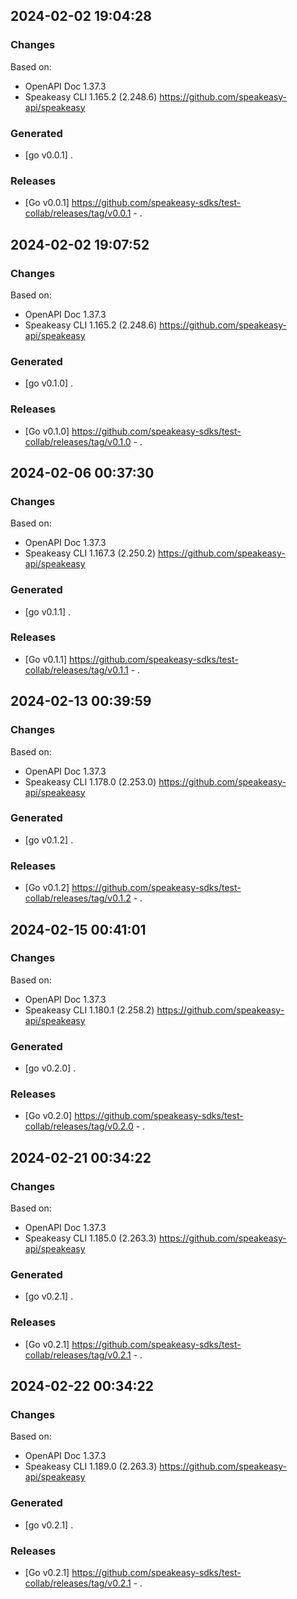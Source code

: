 

## 2024-02-02 19:04:28
### Changes
Based on:
- OpenAPI Doc 1.37.3 
- Speakeasy CLI 1.165.2 (2.248.6) https://github.com/speakeasy-api/speakeasy
### Generated
- [go v0.0.1] .
### Releases
- [Go v0.0.1] https://github.com/speakeasy-sdks/test-collab/releases/tag/v0.0.1 - .

## 2024-02-02 19:07:52
### Changes
Based on:
- OpenAPI Doc 1.37.3 
- Speakeasy CLI 1.165.2 (2.248.6) https://github.com/speakeasy-api/speakeasy
### Generated
- [go v0.1.0] .
### Releases
- [Go v0.1.0] https://github.com/speakeasy-sdks/test-collab/releases/tag/v0.1.0 - .

## 2024-02-06 00:37:30
### Changes
Based on:
- OpenAPI Doc 1.37.3 
- Speakeasy CLI 1.167.3 (2.250.2) https://github.com/speakeasy-api/speakeasy
### Generated
- [go v0.1.1] .
### Releases
- [Go v0.1.1] https://github.com/speakeasy-sdks/test-collab/releases/tag/v0.1.1 - .

## 2024-02-13 00:39:59
### Changes
Based on:
- OpenAPI Doc 1.37.3 
- Speakeasy CLI 1.178.0 (2.253.0) https://github.com/speakeasy-api/speakeasy
### Generated
- [go v0.1.2] .
### Releases
- [Go v0.1.2] https://github.com/speakeasy-sdks/test-collab/releases/tag/v0.1.2 - .

## 2024-02-15 00:41:01
### Changes
Based on:
- OpenAPI Doc 1.37.3 
- Speakeasy CLI 1.180.1 (2.258.2) https://github.com/speakeasy-api/speakeasy
### Generated
- [go v0.2.0] .
### Releases
- [Go v0.2.0] https://github.com/speakeasy-sdks/test-collab/releases/tag/v0.2.0 - .

## 2024-02-21 00:34:22
### Changes
Based on:
- OpenAPI Doc 1.37.3 
- Speakeasy CLI 1.185.0 (2.263.3) https://github.com/speakeasy-api/speakeasy
### Generated
- [go v0.2.1] .
### Releases
- [Go v0.2.1] https://github.com/speakeasy-sdks/test-collab/releases/tag/v0.2.1 - .

## 2024-02-22 00:34:22
### Changes
Based on:
- OpenAPI Doc 1.37.3 
- Speakeasy CLI 1.189.0 (2.263.3) https://github.com/speakeasy-api/speakeasy
### Generated
- [go v0.2.1] .
### Releases
- [Go v0.2.1] https://github.com/speakeasy-sdks/test-collab/releases/tag/v0.2.1 - .